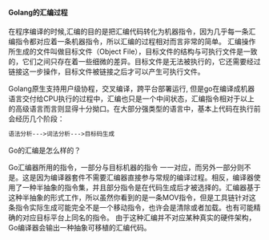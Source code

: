 #### Golang的汇编过程

在程序编译的时候,汇编的目的是把汇编代码转化为机器指令，因为几乎每一条汇编指令都对应着一条机器指令，所以汇编的过程相对而言非常的简单。
汇编操作所生成的文件叫做目标文件（Object File），目标文件的结构与可执行文件是一致的，它们之间只存在着一些细微的差异。目标文件是无法被执行的，它还需要经过链接这一步操作，目标文件被链接之后才可以产生可执行文件。

Golang原生支持用户级协程，交叉编译，跨平台部署运行, 但是go在编译成机器语言交付给CPU执行的过程中，汇编也只是一个中间状态，汇编指令相对于以上的高级语言而言则显得十分拗口。在大部分强类型的语言中，基本上代码在执行前会经历几个阶段：

```markdown
语法分析--->词法分析--->目标码生成
```

Go的汇编是怎么样的？

Go汇编器所用的指令，一部分与目标机器的指令 一一对应，而另外一部分则不是。这是因为编译器套件不需要汇编器直接参与常规的编译过程。相反，编译器使用了一种半抽象的指令集，并且部分指令是在代码生成后才被选择的。汇编器基于这种半抽象的形式工作，所以虽然你看到的是一条MOV指令，但是工具链针对这条指令实际生成可能完全不是一个移动指令，也许会是清除或者加载。也有可能精确的对应目标平台上同名的指令。
由于这种汇编并不对应某种真实的硬件架构，Go编译器会输出一种抽象可移植的汇编代码。
